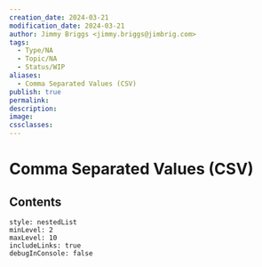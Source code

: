 ```yaml
---
creation_date: 2024-03-21
modification_date: 2024-03-21
author: Jimmy Briggs <jimmy.briggs@jimbrig.com>
tags:
  - Type/NA
  - Topic/NA
  - Status/WIP
aliases:
  - Comma Separated Values (CSV)
publish: true
permalink:
description:
image:
cssclasses:
---
```



# Comma Separated Values (CSV)

## Contents

```table-of-contents
style: nestedList
minLevel: 2
maxLevel: 10
includeLinks: true
debugInConsole: false
```

